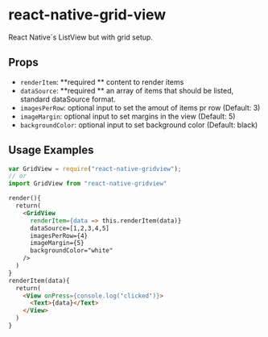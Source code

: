 # react-native-grid-view
React Native`s ListView but with grid setup.

## Props

- `renderItem`: **required ** content to render items
- `dataSource`: **required ** an array of items that should be listed, standard dataSource format.
- `imagesPerRow`: optional input to set the amout of items pr row (Default: 3)
- `imageMargin`: optional input to set margins in the view  (Default: 5)
- `backgroundColor`: optional input to set background color (Default: black)

## Usage Examples

```js
var GridView = require("react-native-gridview");
// or
import GridView from "react-native-gridview"
```

```html
render(){
  return(
    <GridView
      renderItem={data => this.renderItem(data)}
      dataSource=[1,2,3,4,5]
      imagesPerRow={4}
      imageMargin={5}
      backgroundColor="white"
    />
  )
}
renderItem(data){
  return(
    <View onPress={console.log('clicked')}>
      <Text>{data}</Text>
    </View>
  )
}
```